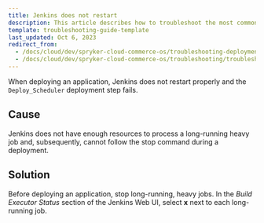 ```yaml
---
title: Jenkins does not restart
description: This article describes how to troubleshoot the most common problems with the jenkins scheulder
template: troubleshooting-guide-template
last_updated: Oct 6, 2023
redirect_from:
  - /docs/cloud/dev/spryker-cloud-commerce-os/troubleshooting-deployment/jenkins-does-not-restart.html
  - /docs/cloud/dev/spryker-cloud-commerce-os/troubleshooting/troubleshooting-deployment-issues/jenkins-does-not-restart.html
---
```


When deploying an application, Jenkins does not restart properly and the `Deploy_Scheduler` deployment step fails.

## Cause

Jenkins does not have enough resources to process a long-running heavy job and, subsequently, cannot follow the stop command during a deployment.

## Solution

Before deploying an application, stop long-running, heavy jobs. In the *Build Executor Status* section of the Jenkins Web UI, select **x** next to each long-running job.
